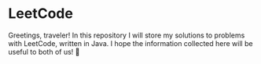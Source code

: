 # LeetCode
Greetings, traveler! In this repository I will store my solutions to problems with LeetCode, written in Java. I hope the information collected here will be useful to both of us! :punch:
